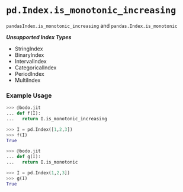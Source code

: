 # `pd.Index.is_monotonic_increasing`

`pandasIndex.is_monotonic_increasing` and `pandas.Index.is_monotonic`


***Unsupported Index Types***

  - StringIndex
  - BinaryIndex
  - IntervalIndex
  - CategoricalIndex
  - PeriodIndex
  - MultiIndex

### Example Usage
```py
>>> @bodo.jit
... def f(I):
...   return I.is_monotonic_increasing

>>> I = pd.Index([1,2,3])
>>> f(I)
True

>>> @bodo.jit
... def g(I):
...   return I.is_monotonic

>>> I = pd.Index(1,2,3])
>>> g(I)
True
```

